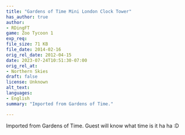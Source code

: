 ```yaml
---
title: "Gardens of Time Mini London Clock Tower"
has_author: true
author: 
- RDingFT
game: Zoo Tycoon 1
exp_req: 
file_size: 71 KB
file_date: 2014-02-16
orig_rel_date: 2012-04-15
date: 2023-07-24T10:51:30-07:00
orig_rel_at: 
- Northern Skies
draft: false
license: Unknown
alt_text: 
languages:
- English
summary: "Imported from Gardens of Time."

---
```

Imported from Gardens of Time. Guest will know what time is it ha ha :D